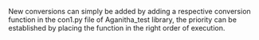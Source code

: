 New conversions can simply be added by adding a respective conversion function in the con1.py file of Aganitha_test library, the priority can be established by placing the function in the right order of execution.
